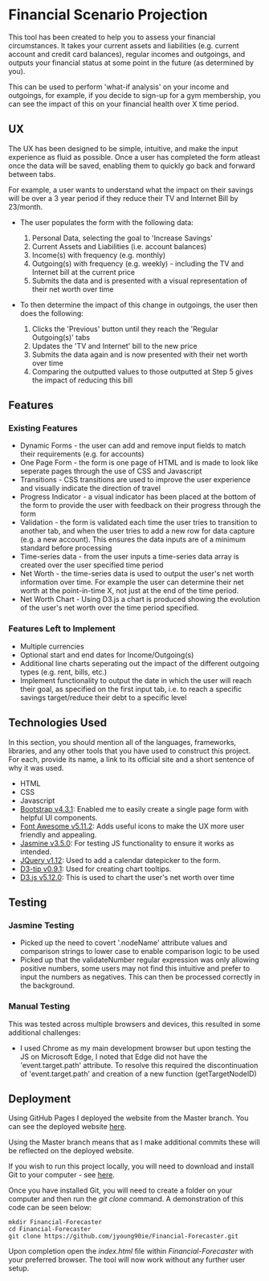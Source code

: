 # Financial Scenario Projection

This tool has been created to help you to assess your financial circumstances. It takes your current assets and liabilities (e.g. current account and credit card balances), regular incomes and outgoings, and outputs your financial status at some point in the future (as determined by you).

This can be used to perform 'what-if analysis' on your income and outgoings, for example, if you decide to sign-up for a gym membership, you can see the impact of this on your financial health over X time period.


## UX

The UX has been designed to be simple, intuitive, and make the input experience as fluid as possible. Once a user has 
completed the form atleast once the data will be saved, enabling them to quickly go back and forward between tabs.

For example, a user wants to understand what the impact on their savings will be over a 3 year period if they reduce 
their TV and Internet Bill by 23/month.
- The user populates the form with the following data:
    1) Personal Data, selecting the goal to 'Increase Savings'
    2) Current Assets and Liabilities (i.e. account balances)
    3) Income(s) with frequency (e.g. monthly)
    4) Outgoing(s) with frequency (e.g. weekly) - including the TV and Internet bill at the current price
    5) Submits the data and is presented with a visual representation of their net worth over time

- To then determine the impact of this change in outgoings, the user then does the following:
    1) Clicks the 'Previous' button until they reach the 'Regular Outgoing(s)' tabs
    2) Updates the 'TV and Internet' bill to the new price
    3) Submits the data again and is now presented with their net worth over time
    4) Comparing the outputted values to those outputted at Step 5 gives the impact of reducing this bill


## Features

### Existing Features

- Dynamic Forms - the user can add and remove input fields to match their requirements (e.g. for accounts)
- One Page Form - the form is one page of HTML and is made to look like seperate pages through the use of CSS and 
Javascript
- Transitions - CSS transitions are used to improve the user experience and visually indicate the direction of travel
- Progress Indicator - a visual indicator has been placed at the bottom of the form to provide the user with feedback 
on their progress through the form
- Validation - the form is validated each time the user tries to transition to another tab, and when the user tries to 
add a new row for data capture (e.g. a new account). This ensures the data inputs are of a minimum standard before 
processing
- Time-series data - from the user inputs a time-series data array is created over the user specified time period
- Net Worth - the time-series data is used to output the user's net worth information over time. For example the user can determine their net worth at the point-in-time X, not just at the end of the time period.
- Net Worth Chart - Using D3.js a chart is produced showing the evolution of the user's net worth over the time 
period specified.

### Features Left to Implement

- Multiple currencies
- Optional start and end dates for Income/Outgoing(s)
- Additional line charts seperating out the impact of the different outgoing types (e.g. rent, bills, etc.)
- Implement functionality to output the date in which the user will reach their goal, as specified on the first input
tab, i.e. to reach a specific savings target/reduce their debt to a specific level



## Technologies Used

In this section, you should mention all of the languages, frameworks, libraries, and any other tools that you have used 
to construct this project. For each, provide its name, a link to its official site and a short sentence of why it was used.

- HTML
- CSS
- Javascript
- [Bootstrap v4.3.1](https://getbootstrap.com): Enabled me to easily create a single page form with helpful UI
 components.
- [Font Awesome v5.11.2](https://fontawesome.com/): Adds useful icons to make the UX more user friendly and appealing.
- [Jasmine v3.5.0](https://jasmine.github.io/): For testing JS functionality to ensure it works as intended.
- [JQuery v1.12](https://jquery.com/): Used to add a calendar datepicker to the form.
- [D3-tip v0.9.1](http://labratrevenge.com/d3-tip/): Used for creating chart tooltips.
- [D3.js v5.12.0](https://d3js.org/): This is used to chart the user's net worth over time


## Testing

### Jasmine Testing

- Picked up the need to covert '.nodeName' attribute values and comparison strings to lower case to enable comparison logic to be used
- Picked up that the validateNumber regular expression was only allowing positive numbers, some users may not find this intuitive and prefer to input the numbers as negatives. This can then be processed correctly in the background.

### Manual Testing

This was tested across multiple browsers and devices, this resulted in some additional challenges:
- I used Chrome as my main development browser but upon testing the JS on Microsoft Edge, I noted that Edge did not have the 'event.target.path' attribute. To resolve this required the discontinuation of 'event.target.path' and creation of a new function (getTargetNodeID)

## Deployment

Using GitHub Pages I deployed the website from the Master branch. You can see the deployed website [here](https://jyoung90ie.github.io/Financial-Forecaster/).

Using the Master branch means that as I make additional commits these will be reflected on the deployed website.

If you wish to run this project locally, you will need to download and install Git to your computer - see [here](https://git-scm.com/book/en/v2/Getting-Started-Installing-Git).

Once you have installed Git, you will need to create a folder on your computer and then run the _git clone_ command. A demonstration of this code can be seen below:

```terminal
mkdir Financial-Forecaster
cd Financial-Forecaster
git clone https://github.com/jyoung90ie/Financial-Forecaster.git
```

Upon completion open the _index.html_ file within _Financial-Forecaster_ with your preferred browser. The tool will now work without any further user setup.